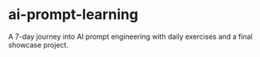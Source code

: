 # ai-prompt-learning
A 7-day journey into AI prompt engineering with daily exercises and a final showcase project.
